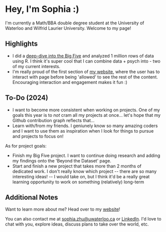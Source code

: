 # Hey, I'm Sophia :)
I'm currently a Math/BBA double degree student at the University of Waterloo and Wilfrid Laurier University. Welcome to my page!

## Highlights
- I did a [deep-dive into the Big Five](https://zhusophia.github.io/bigfive/data.html) and analyzed 1 million rows of data using R. I think it's super cool that I can combine data + psych into - two of my current interests.
- I'm really proud of the first section of [my website](zhusophia.github.io), where the user has to interact with page before being 'allowed' to see the rest of the content. Encouraging interaction and engagement makes it fun :)
  
## To-Do (2024)
- I want to become more consistent when working on projects. One of my goals this year is to *not* cram all my projects at once... let's hope that my Github contribution graph reflects that...
- Learn with/from my friends. I geniunely know so many amazing coders and I want to use them as inspiration when I look for things to pursue and projects to focus on! 

As for project goals: 
- Finish my Big Five project. I want to continue doing research and adding my findings onto the 'Beyond the Dataset' page.
- Start and finish a new project that takes more than 2 months of dedicated work. I don't really know which project -- there are so many interesting ideas! -- I would take on, but I think it'd be a really great learning opportunity to work on something (relatively) long-term

## Additional Notes
Want to learn more about me? Head over to my [website](zhusophia.github.io)! 

You can also contact me at [sophia.zhu@uwaterloo.ca](mailto:sophia.zhu@uwaterloo.ca) or [LinkedIn](https://www.linkedin.com/in/siyingsophiazhu/). I'd love to chat with you, explore ideas, discuss plans to take over the world, etc. 

